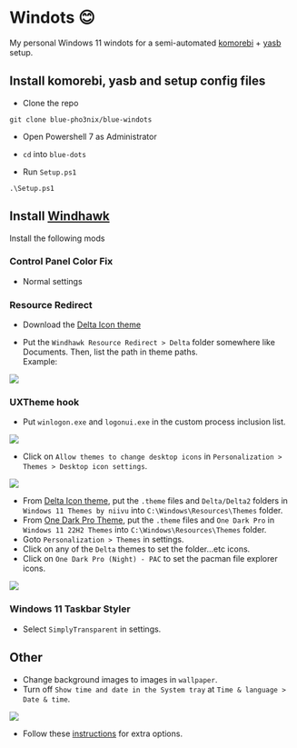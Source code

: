 # Windots 😊
My personal Windows 11 windots for a semi-automated [komorebi](https://github.com/LGUG2Z/komorebi) + [yasb](https://github.com/amnweb/yasb) setup.

## Install komorebi, yasb and setup config files
- Clone the repo
```
git clone blue-pho3nix/blue-windots
```
- Open Powershell 7 as Administrator

- `cd` into `blue-dots`
- Run `Setup.ps1`
```
.\Setup.ps1
```

## Install [Windhawk](https://windhawk.net/) 
Install the following mods

### Control Panel Color Fix
- Normal settings

### Resource Redirect
- Download the [Delta Icon theme](https://www.deviantart.com/niivu/art/DELTA-for-Windows-11-1250579496)

- Put the `Windhawk Resource Redirect > Delta` folder somewhere like Documents. Then, list the path in theme paths.
<br> Example:

![](https://github.com/user-attachments/assets/7d2db809-dad4-41a5-93eb-c77b3f70d930)

### UXTheme hook
- Put `winlogon.exe` and `logonui.exe` in the custom process inclusion list.

![](https://github.com/user-attachments/assets/5a86b125-9009-4780-bde0-cfd271ea937c)

- Click on `Allow themes to change desktop icons` in `Personalization > Themes > Desktop icon settings`.

![](https://github.com/user-attachments/assets/81b96814-cb1a-4574-87d1-275a98001192)

- From [Delta Icon theme](https://www.deviantart.com/niivu/art/DELTA-for-Windows-11-1250579496), put the `.theme` files and `Delta/Delta2` folders in `Windows 11 Themes by niivu` into `C:\Windows\Resources\Themes` folder.
- From [One Dark Pro Theme](https://www.deviantart.com/niivu/art/One-Dark-Pro-for-Windows-11-930312689), put the `.theme` files and `One Dark Pro` in `Windows 11 22H2 Themes` into `C:\Windows\Resources\Themes` folder.
- Goto `Personalization > Themes` in settings.
- Click on any of the `Delta` themes to set the folder...etc icons.
- Click on `One Dark Pro (Night) - PAC` to set the pacman file explorer icons.

![](https://github.com/user-attachments/assets/c07ed3c6-b1a0-4729-ab6f-b0442f4fe31d)

### Windows 11 Taskbar Styler
- Select `SimplyTransparent` in settings.

## Other
- Change background images to images in `wallpaper`.
- Turn off `Show time and date in the System tray` at `Time & language > Date & time`.
  
![](https://github.com/user-attachments/assets/4968053b-24ae-4d6f-8d20-3046ca17990a)

- Follow these [instructions](https://www.deviantart.com/niivu/art/Installing-Windows-Themes-UPDATED-708835586) for extra options.
